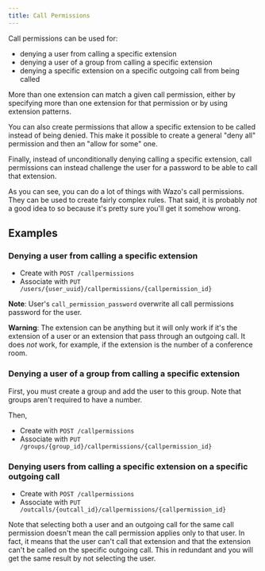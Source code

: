 ```yaml
---
title: Call Permissions
---
```


Call permissions can be used for:

- denying a user from calling a specific extension
- denying a user of a group from calling a specific extension
- denying a specific extension on a specific outgoing call from being called

More than one extension can match a given call permission, either by specifying more than one
extension for that permission or by using extension patterns.

You can also create permissions that allow a specific extension to be called instead of being
denied. This make it possible to create a general "deny all" permission and then an "allow for some"
one.

Finally, instead of unconditionally denying calling a specific extension, call permissions can
instead challenge the user for a password to be able to call that extension.

As you can see, you can do a lot of things with Wazo's call permissions. They can be used to create
fairly complex rules. That said, it is probably _not_ a good idea to so because it's pretty sure
you'll get it somehow wrong.

## Examples

### Denying a user from calling a specific extension

- Create with `POST /callpermissions`
- Associate with `PUT /users/{user_uuid}/callpermissions/{callpermission_id}`

**Note**: User's `call_permission_password` overwrite all call permissions password for the
user.

**Warning**: The extension can be anything but it will only work if it's the extension of a user or an
extension that pass through an outgoing call. It does _not_ work, for example, if the extension is
the number of a conference room.

### Denying a user of a group from calling a specific extension

First, you must create a group and add the user to this group. Note that groups aren't required to
have a number.

Then,

- Create with `POST /callpermissions`
- Associate with `PUT /groups/{group_id}/callpermissions/{callpermission_id}`

### Denying users from calling a specific extension on a specific outgoing call

- Create with `POST /callpermissions`
- Associate with `PUT /outcalls/{outcall_id}/callpermissions/{callpermission_id}`

Note that selecting both a user and an outgoing call for the same call permission doesn't mean the
call permission applies only to that user. In fact, it means that the user can't call that extension
and that the extension can't be called on the specific outgoing call. This in redundant and you will
get the same result by not selecting the user.
